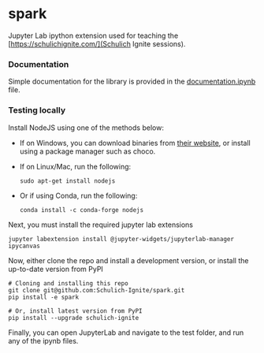 # spark
Jupyter Lab ipython extension used for teaching the [https://schulichignite.com/](Schulich Ignite sessions).

### Documentation
Simple documentation for the library is provided in the [documentation.ipynb](https://github.com/Schulich-Ignite/spark/blob/main/documentation.ipynb) file.

### Testing locally
Install NodeJS using one of the methods below:
- If on Windows, you can download binaries from [their website](https://nodejs.org/en/), or install using a package manager such as choco.
- If on Linux/Mac, run the following:

    ```shell
    sudo apt-get install nodejs
    ```

- Or if using Conda, run the following:

    ```shell
    conda install -c conda-forge nodejs
    ```

Next, you must install the required jupyter lab extensions
```shell
jupyter labextension install @jupyter-widgets/jupyterlab-manager ipycanvas
```

Now, either clone the repo and install a development version, or install the up-to-date version from PyPI
```shell
# Cloning and installing this repo
git clone git@github.com:Schulich-Ignite/spark.git
pip install -e spark

# Or, install latest version from PyPI
pip install --upgrade schulich-ignite
```

Finally, you can open JupyterLab and navigate to the test folder, and run any of the ipynb files.